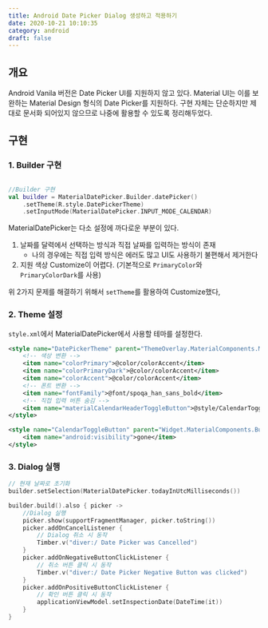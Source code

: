 ```yaml
---
title: Android Date Picker Dialog 생성하고 적용하기
date: 2020-10-21 10:10:35
category: android
draft: false
---
```


## 개요

Android Vanila 버전은 Date Picker UI를 지원하지 않고 있다. Material UI는 이를 보완하는 Material Design 형식의 Date Picker를 지원하다. 구현 자체는 단순하지만 제대로 문서화 되어있지 않으므로 나중에 활용할 수 있도록 정리해두었다.

## 구현

### 1. Builder 구현

```kotlin

//Builder 구현
val builder = MaterialDatePicker.Builder.datePicker()
    .setTheme(R.style.DatePickerTheme)
    .setInputMode(MaterialDatePicker.INPUT_MODE_CALENDAR)
```

MaterialDatePicker는 다소 설정에 까다로운 부분이 있다.

1. 날짜를 달력에서 선택하는 방식과 직접 날짜를 입력하는 방식이 존재
   - 나의 경우에는 직접 입력 방식은 에러도 많고 UI도 사용하기 불편해서 제거한다
2. 지원 색상 Customize이 어렵다. (기본적으로 `PrimaryColor`와 `PrimaryColorDark`를 사용)

위 2가지 문제를 해결하기 위해서 `setTheme`를 활용하여 Customize했다,

### 2. Theme 설정

`style.xml`에서 MaterialDatePicker에서 사용할 테마를 설정한다.

```xml
<style name="DatePickerTheme" parent="ThemeOverlay.MaterialComponents.MaterialCalendar">
    <!-- 색상 변환 -->
    <item name="colorPrimary">@color/colorAccent</item>
    <item name="colorPrimaryDark">@color/colorAccent</item>
    <item name="colorAccent">@color/colorAccent</item>
    <!-- 폰트 변환 -->
    <item name="fontFamily">@font/spoqa_han_sans_bold</item>
    <!-- 직접 입력 버튼 숨김 -->
    <item name="materialCalendarHeaderToggleButton">@style/CalendarToggleButton</item>
</style>

<style name="CalendarToggleButton" parent="Widget.MaterialComponents.Button">
    <item name="android:visibility">gone</item>
</style>
```

### 3. Dialog 실행

```kotlin
// 현재 날짜로 초기화
builder.setSelection(MaterialDatePicker.todayInUtcMilliseconds())

builder.build().also { picker ->
    //Dialog 실행
    picker.show(supportFragmentManager, picker.toString())
    picker.addOnCancelListener {
        // Dialog 취소 시 동작
        Timber.v("diver:/ Date Picker was Cancelled")
    }
    picker.addOnNegativeButtonClickListener {
        // 취소 버튼 클릭 시 동작
        Timber.v("diver:/ Date Picker Negative Button was clicked")
    }
    picker.addOnPositiveButtonClickListener {
        // 확인 버튼 클릭 시 동작
        applicationViewModel.setInspectionDate(DateTime(it))
    }
}
```
